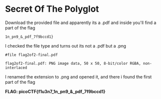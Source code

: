 # Secret Of The Polyglot

Download the provided file and apparently its a .pdf and inside you'll find a part of the flag

```
1n_pn9_&_pdf_7f9bccd1}
```

I checked the file type and turns out its not a .pdf but a .png

```
#file flag2of2-final.pdf

flag2of2-final.pdf: PNG image data, 50 x 50, 8-bit/color RGBA, non-interlaced
```

I renamed the extension to .png and opened it, and there i found the first part of the flag

**FLAG: picoCTF{f1u3n7_1n_pn9_&_pdf_7f9bccd1}**
